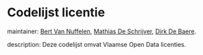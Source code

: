 # Codelijst licentie

maintainer: [Bert Van Nuffelen](mailto:bert.vannuffelen@kb.vlaanderen.be), [Mathias De Schrijver](
mailto:mathias.deschrijver@kb.vlaanderen.be), [Dirk De Baere](
mailto:dirk.debaere@kb.vlaanderen.be).

description: Deze codelijst omvat Vlaamse Open Data licenties.
